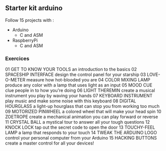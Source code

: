 ## Starter kit arduino

Follow 15 projects with :
- Arduino
  - C and ASM
- RaspberryPi
  - C and ASM

### Exercices

01 GET TO KNOW YOUR TOOLS an introduction to the basics
02 SPACESHIP INTERFACE design the control panel for your starship
03 LOVE-O-METER measure how hot-blooded you are
04 COLOR MIXING LAMP produce any color with a lamp that uses light as an input
05 MOOD CUE clue people in to how you're doing
06 LIGHT THEREMIN create a musical instrument you play by waving your hands
07 KEYBOARD INSTRUMENT play music and make some noise with this keyboard
08 DIGITAL HOURGLASS a light-up hourglass that can stop you from working too much
09 MOTORIZED PINWHEEL a colored wheel that will make your head spin
10 ZOETROPE create a mechanical animation you can play forward or reverse
11 CRYSTAL BALL a mystical tour to answer all your tough questions
12 KNOCK LOCK tap out the secret code to open the door
13 TOUCHY-FEEL LAMP a lamp that responds to your touch
14 TWEAK THE ARDUINO LOGO control your personal computer from your Arduino
15 HACKING BUTTONS create a master control for all your devices!